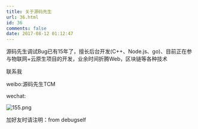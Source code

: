 ```yaml
---
title: 关于源码先生
url: 36.html
id: 36
comments: false
date: 2017-08-12 01:12:47
---
```


源码先生调试Bug已有15年了，擅长后台开发(C++、Node.js、go)、目前正在参与物联网+云原生项目的开发，业余时间折腾Web，区块链等各种技术  

联系我

weibo:源码先生TCM

wechat:

![155.png](/images/wp/wxgzh.png "源码先生微信公众号")

加好友时请注明：from debugself
